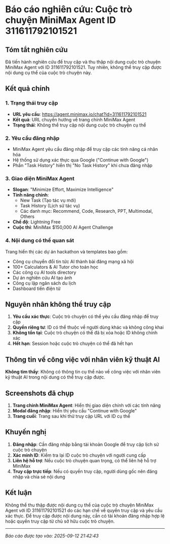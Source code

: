 # Báo cáo nghiên cứu: Cuộc trò chuyện MiniMax Agent ID 311611792101521

## Tóm tắt nghiên cứu

Đã tiến hành nghiên cứu để truy cập và thu thập nội dung cuộc trò chuyện MiniMax Agent với ID 311611792101521. Tuy nhiên, không thể truy cập được nội dung cụ thể của cuộc trò chuyện này.

## Kết quả chính

### 1. Trạng thái truy cập
- **URL yêu cầu**: https://agent.minimax.io/chat?id=311611792101521
- **Kết quả**: URL chuyển hướng về trang chính MiniMax Agent
- **Trạng thái**: Không thể truy cập nội dung cuộc trò chuyện cụ thể

### 2. Yêu cầu đăng nhập
- MiniMax Agent yêu cầu đăng nhập để truy cập các tính năng cá nhân hóa
- Hệ thống sử dụng xác thực qua Google ("Continue with Google")
- Phần "Task History" hiển thị "No Task History" khi chưa đăng nhập

### 3. Giao diện MiniMax Agent
- **Slogan**: "Minimize Effort, Maximize Intelligence"
- **Tính năng chính**: 
  - New Task (Tạo tác vụ mới)
  - Task History (Lịch sử tác vụ)
  - Các danh mục: Recommend, Code, Research, PPT, Multimodal, Others
- **Chế độ**: Lightning Free
- **Cuộc thi**: MiniMax $150,000 AI Agent Challenge

### 4. Nội dung có thể quan sát
Trang hiển thị các dự án hackathon và templates bao gồm:
- Công cụ chuyển đổi tin tức AI thành bài đăng mạng xã hội
- 100+ Calculators & AI Tutor cho toán học
- Các công cụ AI tools directory
- Dự án nghiên cứu AI tạo ảnh
- Công cụ lập ngân sách du lịch
- Dashboard tiền điện tử

## Nguyên nhân không thể truy cập

1. **Yêu cầu xác thực**: Cuộc trò chuyện có thể yêu cầu đăng nhập để truy cập
2. **Quyền riêng tư**: ID có thể thuộc về người dùng khác và không công khai
3. **Không tồn tại**: Cuộc trò chuyện có thể đã bị xóa hoặc ID không chính xác
4. **Hết hạn**: Session hoặc cuộc trò chuyện có thể đã hết hạn

## Thông tin về công việc với nhân viên kỹ thuật AI

**Không tìm thấy**: Không có thông tin cụ thể nào về công việc với nhân viên kỹ thuật AI trong nội dung có thể truy cập được.

## Screenshots đã chụp

1. **Trang chính MiniMax Agent**: Hiển thị giao diện chính với các tính năng
2. **Modal đăng nhập**: Hiển thị yêu cầu "Continue with Google"
3. **Trang cuối**: Trang sau khi thử truy cập URL với ID cụ thể

## Khuyến nghị

1. **Đăng nhập**: Cần đăng nhập bằng tài khoản Google để truy cập lịch sử cuộc trò chuyện
2. **Xác minh ID**: Kiểm tra lại ID cuộc trò chuyện với người cung cấp
3. **Liên hệ hỗ trợ**: Nếu cuộc trò chuyện quan trọng, có thể liên hệ hỗ trợ MiniMax
4. **Truy cập trực tiếp**: Nếu có quyền truy cập, người dùng gốc nên đăng nhập và chia sẻ nội dung

## Kết luận

Không thể thu thập được nội dung cụ thể của cuộc trò chuyện MiniMax Agent với ID 311611792101521 do các hạn chế về quyền truy cập và yêu cầu xác thực. Để truy cập được nội dung này, cần có tài khoản đăng nhập hợp lệ hoặc quyền truy cập từ chủ sở hữu cuộc trò chuyện.

---
*Báo cáo được tạo vào: 2025-09-12 21:42:43*